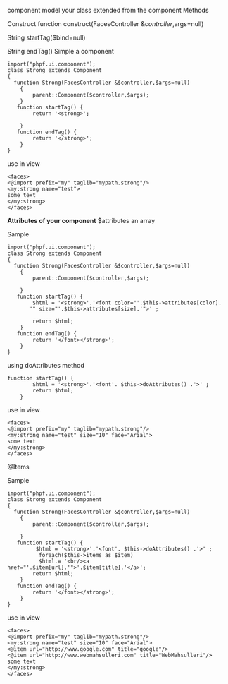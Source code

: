 component model
your class  extended from the component
Methods

Construct
function construct(FacesController &$controller,$args=null)

String startTag($bind=null)

String endTag()
Simple a component

```
import("phpf.ui.component");
class Strong extends Component
{
  function Strong(FacesController &$controller,$args=null)
    {
        parent::Component($controller,$args);
    }
   function startTag() {
        return '<strong>';
        
    }
   function endTag() {
        return '</strong>';
    }
}
```

use in view
```
<faces>
<@import prefix="my" taglib="mypath.strong"/>
<my:strong name="test">
some text
</my:strong>
</faces>
```

<b>Attributes of your component</b>
$attributes an array

Sample
```
import("phpf.ui.component");
class Strong extends Component
{
  function Strong(FacesController &$controller,$args=null)
    {
        parent::Component($controller,$args);
       
    }
   function startTag() {
        $html = '<strong>'.'<font color="'.$this->attributes[color].
       '" size="'.$this->attributes[size].'">' ;
          
        return $html;
    }
   function endTag() {
        return '</font></strong>';
    }
}
```

using doAttributes method

```
function startTag() {
        $html = '<strong>'.'<font'. $this->doAttributes() .'>' ;
        return $html;
    }

```

use in view
```
<faces>
<@import prefix="my" taglib="mypath.strong"/>
<my:strong name="test" size="10" face="Arial">
some text
</my:strong>
</faces>
```

@Items


Sample
```
import("phpf.ui.component");
class Strong extends Component
{
  function Strong(FacesController &$controller,$args=null)
    {
        parent::Component($controller,$args);
       
    }
   function startTag() {
         $html = '<strong>'.'<font'. $this->doAttributes() .'>' ;
          foreach($this->items as $item)
          $html.= '<br/><a href="'.$item[url].'">'.$item[title].'</a>';          
        return $html;
    }
   function endTag() {
        return '</font></strong>';
    }
}
```


use in view
```
<faces>
<@import prefix="my" taglib="mypath.strong"/>
<my:strong name="test" size="10" face="Arial">
<@item url="http://www.google.com" title="google"/>
<@item url="http://www.webmahsulleri.com" title="WebMahsulleri"/>
some text
</my:strong>
</faces>
```